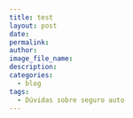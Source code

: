 ```yaml
---
title: test
layout: post
date:
permalink:
author:
image_file_name:
description:
categories:
  - blog
tags:
  - Dúvidas sobre seguro auto
---
```

